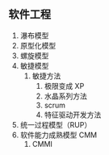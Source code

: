 ## 软件工程

1. 瀑布模型
2. 原型化模型
3. 螺旋模型
4. 敏捷模型
   1. 敏捷方法
      1. 极限变成 XP
      2. 水晶系列方法
      3. scrum
      4. 特征驱动开发方法
5. 统一过程模型（RUP）
6. 软件能力成熟模型 CMM
   1. CMMI

